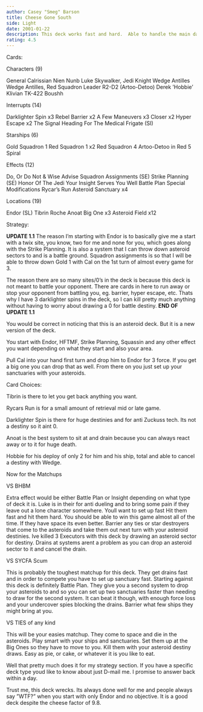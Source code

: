 ```yaml
---
author: Casey "Smeg" Barson
title: Cheese Gone South
side: Light
date: 2001-01-22
description: This deck works fast and hard.  Able to handle the main dark decks as well as the cheese ones
rating: 4.5
---
```

Cards: 

Characters (9)

General Calrissian
Nien Nunb
Luke Skywalker, Jedi Knight
Wedge Antilles
Wedge Antilles, Red Squadron Leader
R2-D2 (Artoo-Detoo)
Derek ’Hobbie’ Klivian
TK-422
Boushh

Interrupts (14)

Darklighter Spin x3
Rebel Barrier x2
A Few Maneuvers x3
Closer x2
Hyper Escape x2
The Signal
Heading For The Medical Frigate (SI)

Starships (6)

Gold Squadron 1
Red Squadron 1 x2
Red Squadron 4
Artoo-Detoo in Red 5
Spiral

Effects (12)

Do, Or Do Not & Wise Advise
Squadron Assignments  (SE)
Strike Planning  (SE)
Honor Of The Jedi
Your Insight Serves You Well
Battle Plan
Special Modifications
Rycar’s Run
Asteroid Sanctuary x4

Locations (19)

Endor  (SL)
Tibrin
Roche
Anoat
Big One x3
Asteroid Field x12 

Strategy: 

**UPDATE 1.1**
The reason I’m starting with Endor is to basically give me a start with a twix site, you know, two for me and none for you, which goes along with the Strike Planning.   It is also a system that I can throw down asteroid sectors to and is a battle ground.  Squadron assignments is so that I will be able to throw down Gold 1 with Cal on the 1st turn of almost every game for 3.

The reason there are so many sites/0’s in the deck is because this deck is not meant to battle your opponent.  There are cards in here to run away or stop your opponent from battling you, eg. barrier, hyper escape, etc.  Thats why I have 3 darklighter spins in the deck, so I can kill pretty much anything without having to worry about drawing a 0 for battle destiny.
**END OF UPDATE 1.1**

You would be correct in noticing that this is an asteroid deck.  But it is a new version of the deck.

You start with Endor, HFTMF, Strike Planning, Squassin and any other effect you want depending on what they start and also your area.

Pull Cal into your hand first turn and drop him to Endor for 3 force.  If you get a big one you can drop that as well.	From there on you just set up your sanctuaries with your asteroids.

Card Choices:

Tibrin is there to let you get back anything you want.

Rycars Run is for a small amount of retrieval mid or late game.

Darklighter Spin is there for huge destinies and for anti Zuckuss tech.  Its not a destiny so it aint 0.

Anoat is the best system to sit at and drain because you can always react away or to it for huge death.

Hobbie for his deploy of only 2 for him and his ship, total and able to cancel a destiny with Wedge.

Now for the Matchups

VS BHBM

Extra effect would be either Battle Plan or Insight depending on what type of deck it is.  Luke is in their for anti dueling and to bring some pain if they leave out a lone character somewhere.  Youll want to set up fast Hit them fast and hit them hard.  You should be able to win this game almost all of the time.  If they have space its even better.  Barrier any ties or star destroyers that come to the asteroids and take them out next turn with your asteroid destinies.  Ive killed 3 Executors with this deck by drawing an asteroid sector for destiny.  Drains at systems arent a problem as you can drop an asteroid sector to it and cancel the drain.

VS SYCFA Scum

This is probably the toughest matchup for this deck.  They get drains fast and in order to compete you have to set up sanctuary fast.  Starting against this deck is definitely Battle Plan.  They give you a second system to drop your asteroids to and so you can set up two sanctuaries faster than needing to draw for the second system.	It can beat it though, with enough force loss and your undercover spies blocking the drains.  Barrier what few ships they might bring at you.

VS TIES of any kind

This will be your easies matchup.  They come to space and die in the asteroids.  Play smart with your ships and sanctuaries.  Set them up at the Big Ones so they have to move to you.	Kill them with your asteroid destiny draws.  Easy as pie, or cake, or whatever it is you like to eat.

Well that pretty much does it for my strategy section.	If you have a specific deck type youd like to know about just D-mail me. I promise to answer back within a day.

Trust me, this deck wrecks.  Its always done well for me and people always say ”WTF?” when you start with only Endor and no objective.  It is a good deck despite the cheese factor of 9.8.  